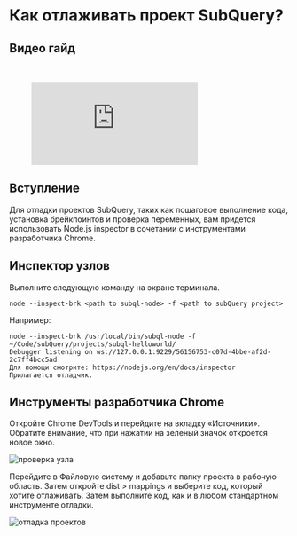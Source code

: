 # Как отлаживать проект SubQuery?

## Видео гайд

<br/>
<figure class="video_container">
  <iframe src="https://www.youtube.com/embed/6NlaO-YN2q4" frameborder="0" allowfullscreen="true"></iframe>
</figure>

## Вступление

Для отладки проектов SubQuery, таких как пошаговое выполнение кода, установка брейкпоинтов и проверка переменных, вам придется использовать Node.js inspector в сочетании с инструментами разработчика Chrome.

## Инспектор узлов

Выполните следующую команду на экране терминала.

```shell
node --inspect-brk <path to subql-node> -f <path to subQuery project>
```

Например:
```shell
node --inspect-brk /usr/local/bin/subql-node -f ~/Code/subQuery/projects/subql-helloworld/
Debugger listening on ws://127.0.0.1:9229/56156753-c07d-4bbe-af2d-2c7ff4bcc5ad
Для помощи смотрите: https://nodejs.org/en/docs/inspector 
Прилагается отладчик.
```

## Инструменты разработчика Chrome

Откройте Chrome DevTools и перейдите на вкладку «Источники». Обратите внимание, что при нажатии на зеленый значок откроется новое окно.

![проверка узла](/assets/img/node_inspect.png)

Перейдите в Файловую систему и добавьте папку проекта в рабочую область. Затем откройте dist > mappings и выберите код, который хотите отлаживать. Затем выполните код, как и в любом стандартном инструменте отладки.

![отладка проектов](/assets/img/debugging_projects.png)
